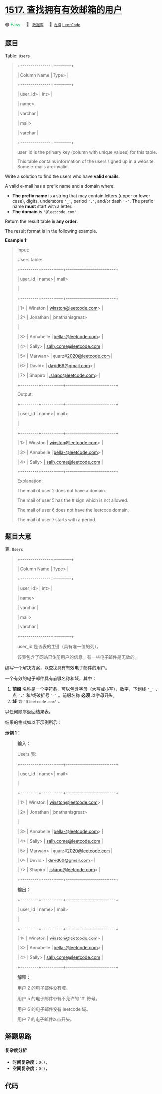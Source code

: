 # [1517. 查找拥有有效邮箱的用户](https://2xiao.github.io/leetcode-js/problem/1517.html)

🟢 <font color=#15bd66>Easy</font>&emsp; 🔖&ensp; [`数据库`](/tag/database.md)&emsp; 🔗&ensp;[`力扣`](https://leetcode.cn/problems/find-users-with-valid-e-mails) [`LeetCode`](https://leetcode.com/problems/find-users-with-valid-e-mails)

## 题目

Table: `Users`

> 
> 
> 
> 
> 
> +---------------+---------+
> 
> | Column Name   | Type> 
> |
> 
> +---------------+---------+
> 
> | user_id> 
>    | int> 
>  |
> 
> | name> 
> > 
>   | varchar |
> 
> | mail> 
> > 
>   | varchar |
> 
> +---------------+---------+
> 
> user_id is the primary key (column with unique values) for this table.
> 
> This table contains information of the users signed up in a website. Some e-mails are invalid.
> 
> 



Write a solution to find the users who have **valid emails**.

A valid e-mail has a prefix name and a domain where:

  * **The prefix name** is a string that may contain letters (upper or lower case), digits, underscore `'_'`, period `'.'`, and/or dash `'-'`. The prefix name **must** start with a letter.
  * **The domain** is `'@leetcode.com'`.

Return the result table in **any order**.

The result format is in the following example.



**Example 1:**

> Input: 
> 
> Users table:
> 
> +---------+-----------+-------------------------+
> 
> | user_id | name> 
>   | mail> 
> > 
> > 
> > 
> > 
> |
> 
> +---------+-----------+-------------------------+
> 
> | 1> 
>    | Winston   | winston@leetcode.com> 
> |
> 
> | 2> 
>    | Jonathan  | jonathanisgreat> 
> > 
>  |
> 
> | 3> 
>    | Annabelle | bella-@leetcode.com> 
>  |
> 
> | 4> 
>    | Sally> 
>  | sally.come@leetcode.com |
> 
> | 5> 
>    | Marwan> 
> | quarz#2020@leetcode.com |
> 
> | 6> 
>    | David> 
>  | david69@gmail.com> 
>    |
> 
> | 7> 
>    | Shapiro   | .shapo@leetcode.com> 
>  |
> 
> +---------+-----------+-------------------------+
> 
> Output: 
> 
> +---------+-----------+-------------------------+
> 
> | user_id | name> 
>   | mail> 
> > 
> > 
> > 
> > 
> |
> 
> +---------+-----------+-------------------------+
> 
> | 1> 
>    | Winston   | winston@leetcode.com> 
> |
> 
> | 3> 
>    | Annabelle | bella-@leetcode.com> 
>  |
> 
> | 4> 
>    | Sally> 
>  | sally.come@leetcode.com |
> 
> +---------+-----------+-------------------------+
> 
> Explanation: 
> 
> The mail of user 2 does not have a domain.
> 
> The mail of user 5 has the # sign which is not allowed.
> 
> The mail of user 6 does not have the leetcode domain.
> 
> The mail of user 7 starts with a period.
> 
> 


## 题目大意

表: `Users`

> 
> 
> 
> 
> 
> +---------------+---------+
> 
> | Column Name   | Type> 
> |
> 
> +---------------+---------+
> 
> | user_id> 
>    | int> 
>  |
> 
> | name> 
> > 
>   | varchar |
> 
> | mail> 
> > 
>   | varchar |
> 
> +---------------+---------+
> 
> user_id 是该表的主键（具有唯一值的列）。
> 
> 该表包含了网站已注册用户的信息。有一些电子邮件是无效的。
> 
> 



编写一个解决方案，以查找具有有效电子邮件的用户。

一个有效的电子邮件具有前缀名称和域，其中：

  1.  **前缀** 名称是一个字符串，可以包含字母（大写或小写），数字，下划线 `'_'` ，点 `'.'` 和/或破折号 `'-'` 。前缀名称 **必须** 以字母开头。
  2. **域** 为 `'@leetcode.com'` 。

以任何顺序返回结果表。

结果的格式如以下示例所示：



**示例 1：**

> 
> 
> 
> 
> 
> **输入：**
> 
> Users 表:
> 
> +---------+-----------+-------------------------+
> 
> | user_id | name> 
>   | mail> 
> > 
> > 
> > 
> > 
> |
> 
> +---------+-----------+-------------------------+
> 
> | 1> 
>    | Winston   | winston@leetcode.com> 
> |
> 
> | 2> 
>    | Jonathan  | jonathanisgreat> 
> > 
>  |
> 
> | 3> 
>    | Annabelle | bella-@leetcode.com> 
>  |
> 
> | 4> 
>    | Sally> 
>  | sally.come@leetcode.com |
> 
> | 5> 
>    | Marwan> 
> | quarz#2020@leetcode.com |
> 
> | 6> 
>    | David> 
>  | david69@gmail.com> 
>    |
> 
> | 7> 
>    | Shapiro   | .shapo@leetcode.com> 
>  |
> 
> +---------+-----------+-------------------------+
> 
> **输出：**
> 
> +---------+-----------+-------------------------+
> 
> | user_id | name> 
>   | mail> 
> > 
> > 
> > 
> > 
> |
> 
> +---------+-----------+-------------------------+
> 
> | 1> 
>    | Winston   | winston@leetcode.com> 
> |
> 
> | 3> 
>    | Annabelle | bella-@leetcode.com> 
>  |
> 
> | 4> 
>    | Sally> 
>  | sally.come@leetcode.com |
> 
> +---------+-----------+-------------------------+
> 
> **解释：**
> 
> 用户 2 的电子邮件没有域。 
> 
> 用户 5 的电子邮件带有不允许的 '#' 符号。
> 
> 用户 6 的电子邮件没有 leetcode 域。 
> 
> 用户 7 的电子邮件以点开头。
> 
> 


## 解题思路

#### 复杂度分析

- **时间复杂度**：`O()`，
- **空间复杂度**：`O()`，

## 代码

```javascript

```